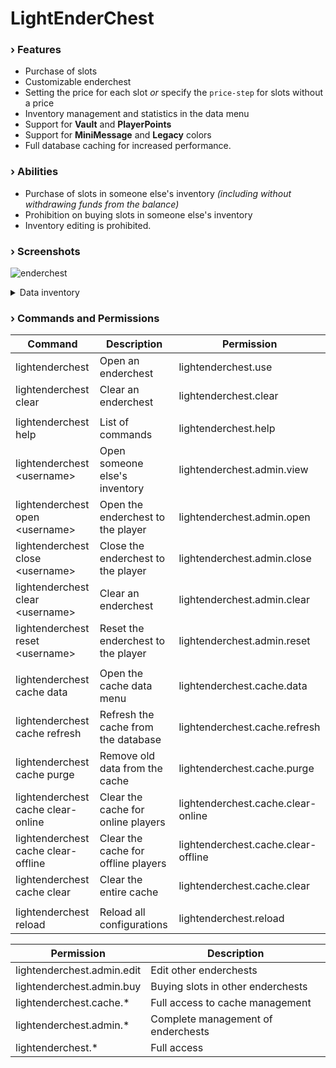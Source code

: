 # LightEnderChest

### › Features

- Purchase of slots
- Customizable enderchest
- Setting the price for each slot _or_ specify the `price-step` for slots without a price
- Inventory management and statistics in the data menu
- Support for **Vault** and **PlayerPoints**
- Support for **MiniMessage** and **Legacy** colors
- Full database caching for increased performance.

### › Abilities

- Purchase of slots in someone else's inventory _(including without withdrawing funds from the balance)_
- Prohibition on buying slots in someone else's inventory
- Inventory editing is prohibited.

### › Screenshots

![enderchest](https://github.com/user-attachments/assets/4c69b385-73b4-418d-826b-9e4398bb765f)

<details>
<summary>Data inventory</summary>

![data1](https://github.com/user-attachments/assets/bb0d4895-883e-495a-86c0-09337ab4ba1e)
![data2](https://github.com/user-attachments/assets/be8a2f27-c116-4123-9a6e-7c6ad9465594)

</details>

### › Commands and Permissions

| Command                             | Description                         | Permission                          |
|-------------------------------------|-------------------------------------|-------------------------------------|
| lightenderchest                     | Open an enderchest                  | lightenderchest.use                 |
| lightenderchest clear               | Clear an enderchest                 | lightenderchest.clear               |
|                                     |                                     |                                     |
| lightenderchest help                | List of commands                    | lightenderchest.help                |
| lightenderchest \<username>         | Open someone else's inventory       | lightenderchest.admin.view          |
| lightenderchest open \<username>    | Open the enderchest to the player   | lightenderchest.admin.open          |
| lightenderchest close \<username>   | Close the enderchest to the player  | lightenderchest.admin.close         |
| lightenderchest clear \<username>   | Clear an enderchest                 | lightenderchest.admin.clear         |
| lightenderchest reset \<username>   | Reset the enderchest to the player  | lightenderchest.admin.reset         |
|                                     |                                     |                                     |
| lightenderchest cache data          | Open the cache data menu            | lightenderchest.cache.data          |
| lightenderchest cache refresh       | Refresh the cache from the database | lightenderchest.cache.refresh       |
| lightenderchest cache purge         | Remove old data from the cache      | lightenderchest.cache.purge         |
| lightenderchest cache clear-online  | Clear the cache for online players  | lightenderchest.cache.clear-online  |
| lightenderchest cache clear-offline | Clear the cache for offline players | lightenderchest.cache.clear-offline |
| lightenderchest cache clear         | Clear the entire cache              | lightenderchest.cache.clear         |
|                                     |                                     |                                     |
| lightenderchest reload              | Reload all configurations           | lightenderchest.reload              |

| Permission                 | Description                        |
|----------------------------|------------------------------------|
| lightenderchest.admin.edit | Edit other enderchests             |
| lightenderchest.admin.buy  | Buying slots in other enderchests  |
| lightenderchest.cache.*    | Full access to cache management    |
| lightenderchest.admin.*    | Complete management of enderchests |
| lightenderchest.*          | Full access                        |